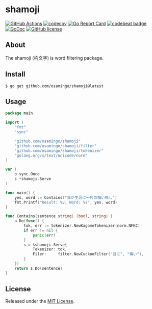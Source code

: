 # shamoji

[![GitHub Actions](https://github.com/osamingo/shamoji/workflows/CI/badge.svg?branch=master)](https://github.com/osamingo/shamoji/actions?query=workflow%3ACI+branch%3Amaster)
[![codecov](https://codecov.io/gh/osamingo/shamoji/branch/master/graph/badge.svg)](https://codecov.io/gh/osamingo/shamoji)
[![Go Report Card](https://goreportcard.com/badge/github.com/osamingo/shamoji)](https://goreportcard.com/report/github.com/osamingo/shamoji)
[![codebeat badge](https://codebeat.co/badges/9d9fdf3d-0c6d-455f-8444-8399a07d49ae)](https://codebeat.co/projects/github-com-osamingo-shamoji-master)
[![GoDoc](https://godoc.org/github.com/osamingo/shamoji?status.svg)](https://godoc.org/github.com/osamingo/shamoji)
[![GitHub license](https://img.shields.io/badge/license-MIT-blue.svg)](https://raw.githubusercontent.com/osamingo/shamoji/master/LICENSE)

## About

The shamoji (杓文字) is word filtering package.

## Install

```
$ go get github.com/osamingo/shamoji@latest
```

## Usage

```go
package main

import (
	"fmt"
	"sync"

	"github.com/osamingo/shamoji"
	"github.com/osamingo/shamoji/filter"
	"github.com/osamingo/shamoji/tokenizer"
	"golang.org/x/text/unicode/norm"
)

var (
	o sync.Once
	s *shamoji.Serve
)

func main() {
	yes, word := Contains("我が生涯に一片の悔い無し")
	fmt.Printf("Result: %v, Word: %s", yes, word)
}

func Contains(sentence string) (bool, string) {
	o.Do(func() {
		tok, err := tokenizer.NewKagomeTokenizer(norm.NFKC)
		if err != nil {
			panic(err)
		}
		s = &shamoji.Serve{
			Tokenizer: tok,
			Filer:     filter.NewCuckooFilter("涯に", "悔い"),
		}
	})
	return s.Do(sentence)
}
```

## License

Released under the [MIT License](https://github.com/osamingo/shamoji/blob/master/LICENSE).
